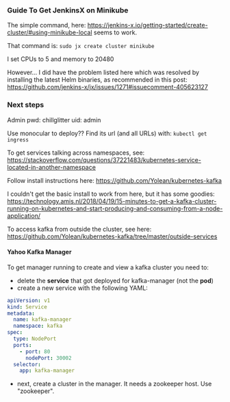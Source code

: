 ### Guide To Get JenkinsX on Minikube
The simple command, here: https://jenkins-x.io/getting-started/create-cluster/#using-minikube-local seems to work.

That command is: `sudo jx create cluster minikube`

I set CPUs to 5 and memory to 20480

However... I did have the problem listed here which was resolved by installing the latest Helm binaries, as recommended
in this post: https://github.com/jenkins-x/jx/issues/1271#issuecomment-405623127

### Next steps
Admin pwd: chillglitter
uid: admin

Use monocular to deploy?? Find its url (and all URLs) with: `kubectl get ingress
`


To get services talking across namespaces, see: https://stackoverflow.com/questions/37221483/kubernetes-service-located-in-another-namespace

Follow install instructions here: https://github.com/Yolean/kubernetes-kafka

I couldn't get the basic install to work from here, but it has some goodies: https://technology.amis.nl/2018/04/19/15-minutes-to-get-a-kafka-cluster-running-on-kubernetes-and-start-producing-and-consuming-from-a-node-application/

To access kafka from outside the cluster, see here: https://github.com/Yolean/kubernetes-kafka/tree/master/outside-services

#### Yahoo Kafka Manager
To get manager running to create and view a kafka cluster you need to:

- delete the **service** that got deployed for kafka-manager (not the **pod**)
- create a new service with the following YAML:

```yaml
apiVersion: v1
kind: Service
metadata:
  name: kafka-manager
  namespace: kafka
spec:
  type: NodePort
  ports:
    - port: 80
      nodePort: 30002
  selector:
    app: kafka-manager
```
- next, create a cluster in the manager. It needs a zookeeper host.  Use "zookeeper".